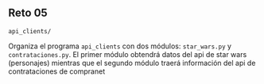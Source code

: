 ## Reto 05

`api_clients/`

Organiza el programa `api_clients` con dos módulos: `star_wars.py` y `contrataciones.py`. El primer módulo obtendrá datos del api de star wars (personajes) mientras que el segundo módulo traerá información del api de contrataciones de compranet


